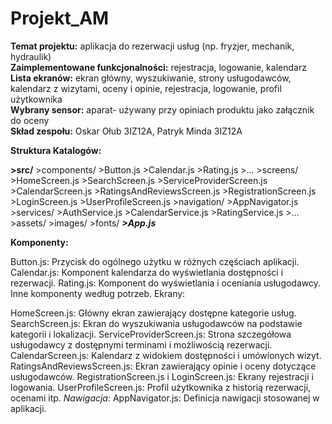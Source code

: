 # Projekt_AM

**Temat projektu:** aplikacja do rezerwacji usług (np. fryzjer, mechanik, hydraulik)<br>
**Zaimplementowane funkcjonalności:** rejestracja, logowanie, kalendarz<br>
**Lista ekranów:** ekran główny, wyszukiwanie, strony usługodawców, kalendarz z wizytami, oceny i opinie, rejestracja, logowanie, profil użytkownika<br>
**Wybrany sensor:** aparat- używany przy opiniach produktu jako załącznik do oceny<br>
**Skład zespołu:** Oskar Ołub 3IZ12A, Patryk Minda 3IZ12A

**Struktura Katalogów:**

**>src/**
    >components/
      >Button.js
      >Calendar.js
      >Rating.js
      >...
    >screens/
      >HomeScreen.js
      >SearchScreen.js
      >ServiceProviderScreen.js
      >CalendarScreen.js
      >RatingsAndReviewsScreen.js
      >RegistrationScreen.js
      >LoginScreen.js
      >UserProfileScreen.js
    >navigation/
      >AppNavigator.js
    >services/
      >AuthService.js
      >CalendarService.js
      >RatingService.js
      >...
    >assets/
      >images/
      >fonts/
***>App.js***

**Komponenty:**

Button.js: Przycisk do ogólnego użytku w różnych częściach aplikacji.
Calendar.js: Komponent kalendarza do wyświetlania dostępności i rezerwacji.
Rating.js: Komponent do wyświetlania i oceniania usługodawcy.
Inne komponenty według potrzeb.
Ekrany:

HomeScreen.js: Główny ekran zawierający dostępne kategorie usług.
SearchScreen.js: Ekran do wyszukiwania usługodawców na podstawie kategorii i lokalizacji.
ServiceProviderScreen.js: Strona szczegółowa usługodawcy z dostępnymi terminami i możliwością rezerwacji.
CalendarScreen.js: Kalendarz z widokiem dostępności i umówionych wizyt.
RatingsAndReviewsScreen.js: Ekran zawierający opinie i oceny dotyczące usługodawców.
RegistrationScreen.js i LoginScreen.js: Ekrany rejestracji i logowania.
UserProfileScreen.js: Profil użytkownika z historią rezerwacji, ocenami itp.
_Nawigacja:_
AppNavigator.js: Definicja nawigacji stosowanej w aplikacji.
